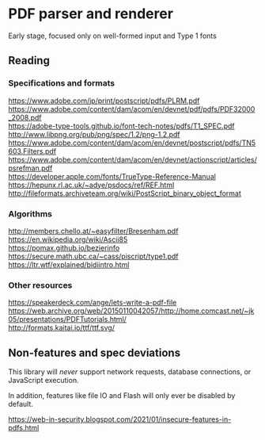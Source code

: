 # PDF parser and renderer

Early stage, focused only on well-formed input and Type 1 fonts

## Reading

### Specifications and formats

https://www.adobe.com/jp/print/postscript/pdfs/PLRM.pdf<br>
https://www.adobe.com/content/dam/acom/en/devnet/pdf/pdfs/PDF32000_2008.pdf<br>
https://adobe-type-tools.github.io/font-tech-notes/pdfs/T1_SPEC.pdf<br>
http://www.libpng.org/pub/png/spec/1.2/png-1.2.pdf<br>
https://www.adobe.com/content/dam/acom/en/devnet/postscript/pdfs/TN5603.Filters.pdf<br>
https://www.adobe.com/content/dam/acom/en/devnet/actionscript/articles/psrefman.pdf<br>
https://developer.apple.com/fonts/TrueType-Reference-Manual<br>
https://hepunx.rl.ac.uk/~adye/psdocs/ref/REF.html<br>
http://fileformats.archiveteam.org/wiki/PostScript_binary_object_format<br>

### Algorithms

http://members.chello.at/~easyfilter/Bresenham.pdf<br>
https://en.wikipedia.org/wiki/Ascii85<br>
https://pomax.github.io/bezierinfo<br>
https://secure.math.ubc.ca/~cass/piscript/type1.pdf<br>
https://ltr.wtf/explained/bidiintro.html<br>

### Other resources

https://speakerdeck.com/ange/lets-write-a-pdf-file<br>
https://web.archive.org/web/20150110042057/http://home.comcast.net/~jk05/presentations/PDFTutorials.html/<br>
http://formats.kaitai.io/ttf/ttf.svg/<br>

## Non-features and spec deviations

This library will _never_ support network requests, database connections, or JavaScript execution.

In addition, features like file IO and Flash will only ever be disabled by default.

https://web-in-security.blogspot.com/2021/01/insecure-features-in-pdfs.html
